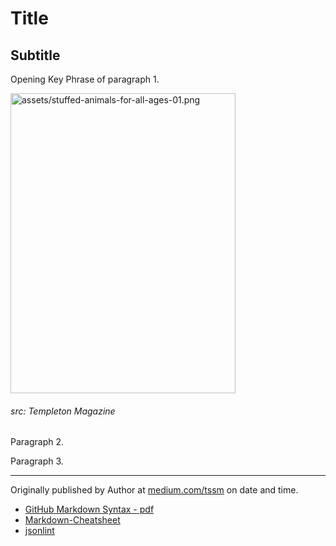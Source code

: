 # Title
## Subtitle

<div class="cols">
<p class="firstBold"><span id="firstBold">Opening Key Phrase</span> of paragraph 1.
</p>
<div class="right column-image">
<img src="assets/stuffed-animals-for-all-ages-01.png" alt="assets/stuffed-animals-for-all-ages-01.png" style="height:480px;width:360px;">
<h6>src: Templeton Magazine</h6>
</div>
<p>
Paragraph 2.
</p>
<p>
Paragraph 3.
</p>
</div>

___

Originally published by Author at [medium.com/tssm]() on date and time.

- [GitHub Markdown Syntax - pdf](https://guides.github.com/pdfs/markdown-cheatsheet-online.pdf)
- [Markdown-Cheatsheet](https://github.com/adam-p/markdown-here/wiki/Markdown-Cheatsheet)
- [jsonlint](http://jsonlint.com/)
